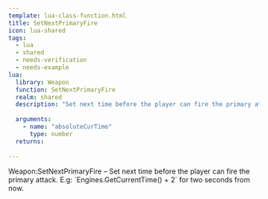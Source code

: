 ```yaml
---
template: lua-class-function.html
title: SetNextPrimaryFire
icon: lua-shared
tags:
  - lua
  - shared
  - needs-verification
  - needs-example
lua:
  library: Weapon
  function: SetNextPrimaryFire
  realm: shared
  description: "Set next time before the player can fire the primary attack. E.g: `Engines.GetCurrentTime() + 2` for two seconds from now."
  
  arguments:
    - name: "absoluteCurTime"
      type: number
  returns:
    
---
```


<div class="lua__search__keywords">
Weapon:SetNextPrimaryFire &#x2013; Set next time before the player can fire the primary attack. E.g: `Engines.GetCurrentTime() + 2` for two seconds from now.
</div>
